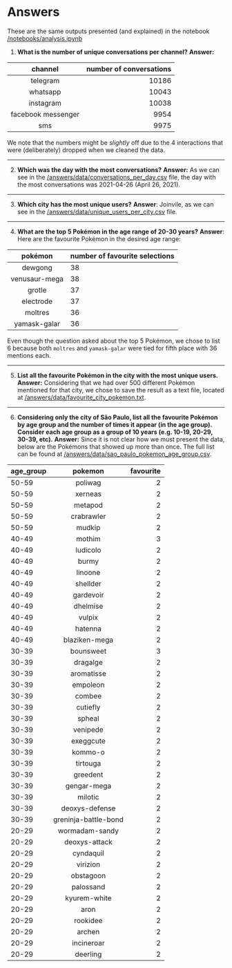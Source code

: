 # Answers

These are the same outputs presented (and explained) in the notebook [/notebooks/analysis.ipynb](../notebooks/analysis.ipynb)

1. **What is the number of unique conversations per channel?**
**Answer:**

|     **channel**    | **number of conversations** |
|:------------------:|----------------------------:|
| telegram           |                       10186 |
| whatsapp           |                       10043 |
| instagram          |                       10038 |
| facebook messenger |                        9954 |
| sms                |                        9975 |

We note that the numbers might be *slightly* off due to the 4 interactions that were (deliberately) dropped when we cleaned the data.

***

2. **Which was the day with the most conversations?**
**Answer:** As we can see in the [/answers/data/conversations_per_day.csv](data/converstions_per_day.csv) file, the day with the most conversations was 2021-04-26 (April 26, 2021).

***

3. **Which city has the most unique users?**
**Answer**: Joinvile, as we can see in the [/answers/data/unique_users_per_city.csv](data/unique_users_per_city.csv) file.

***

4. **What are the top 5 Pokémon in the age range of 20-30 years?**
**Answer**: Here are the favourite Pokémon in the desired age range:

|  **pokémon**  | **number of favourite selections** |
|:-------------:|------------------------------------|
| dewgong       |                                 38 |
| venusaur-mega |                                 38 |
| grotle        |                                 37 |
| electrode     |                                 37 |
| moltres       |                                 36 |
| yamask-galar  |                                 36 |

Even though the question asked about the top 5 Pokémon, we chose to list 6 because both `moltres` and `yamask-galar` were tied for fifth place with 36 mentions each.

***

5. **List all the favourite Pokémon in the city with the most unique users.**
**Answer:** Considering that we had over 500 different Pokémon mentioned for that city, we chose to save the result as a text file, located at [/answers/data/favourite_city_pokemon.txt](data/favourite_city_pokemon.txt).

***

6. **Considering only the city of São Paulo, list all the favourite Pokémon by age group and the number of times it appear (in the age group). Consider each age group as a group of 10 years (e.g. 10-19, 20-29, 30-39, etc).**
**Answer:** Since it is not clear how we must present the data, below are the Pokémons that showed up more than once. The full list can be found at [/answers/data/sao_paulo_pokemon_age_group.csv](data/sao_paulo_pokemon_age_group.csv).

|age_group|       pokemon      |favourite|
|---------|:------------------:|--------:|
|    50-59|             poliwag|        2|
|    50-59|             xerneas|        2|
|    50-59|             metapod|        2|
|    50-59|          crabrawler|        2|
|    50-59|              mudkip|        2|
|    40-49|              mothim|        3|
|    40-49|            ludicolo|        2|
|    40-49|               burmy|        2|
|    40-49|             linoone|        2|
|    40-49|            shellder|        2|
|    40-49|           gardevoir|        2|
|    40-49|            dhelmise|        2|
|    40-49|              vulpix|        2|
|    40-49|             hatenna|        2|
|    40-49|       blaziken-mega|        2|
|    30-39|           bounsweet|        3|
|    30-39|            dragalge|        2|
|    30-39|          aromatisse|        2|
|    30-39|            empoleon|        2|
|    30-39|              combee|        2|
|    30-39|            cutiefly|        2|
|    30-39|              spheal|        2|
|    30-39|            venipede|        2|
|    30-39|           exeggcute|        2|
|    30-39|             kommo-o|        2|
|    30-39|            tirtouga|        2|
|    30-39|            greedent|        2|
|    30-39|         gengar-mega|        2|
|    30-39|             milotic|        2|
|    30-39|      deoxys-defense|        2|
|    30-39|greninja-battle-bond|        2|
|    20-29|      wormadam-sandy|        2|
|    20-29|       deoxys-attack|        2|
|    20-29|           cyndaquil|        2|
|    20-29|            virizion|        2|
|    20-29|           obstagoon|        2|
|    20-29|           palossand|        2|
|    20-29|        kyurem-white|        2|
|    20-29|                aron|        2|
|    20-29|            rookidee|        2|
|    20-29|              archen|        2|
|    20-29|          incineroar|        2|
|    20-29|            deerling|        2|
